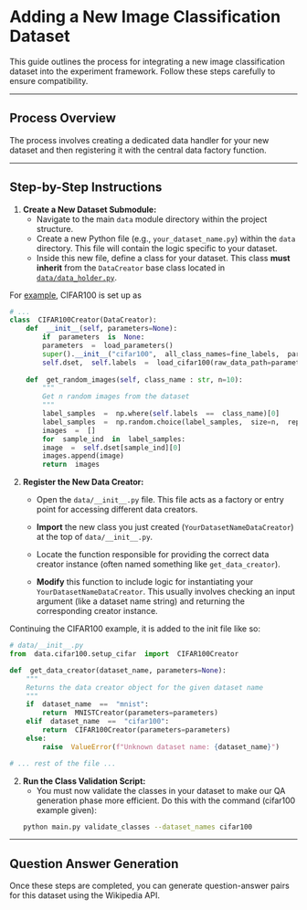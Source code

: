 # Adding a New Image Classification Dataset

This guide outlines the process for integrating a new image classification dataset into the experiment framework. Follow these steps carefully to ensure compatibility.

---

## Process Overview

The process involves creating a dedicated data handler for your new dataset and then registering it with the central data factory function.

---

## Step-by-Step Instructions

1.  **Create a New Dataset Submodule:**
    * Navigate to the main `data` module directory within the project structure.
    * Create a new Python file (e.g., `your_dataset_name.py`) within the `data` directory. This file will contain the logic specific to your dataset.
    * Inside this new file, define a class for your dataset. This class **must inherit** from the `DataCreator` base class located in [`data/data_holder.py`](). 

For [example](data/cifar100/setup_cifar.py), CIFAR100 is set up as

```python
# ...
class  CIFAR100Creator(DataCreator):
	def  __init__(self, parameters=None):
		if  parameters  is  None:
		parameters  =  load_parameters()
		super().__init__("cifar100",  all_class_names=fine_labels,  parameters=parameters)
		self.dset,  self.labels  =  load_cifar100(raw_data_path=parameters["data_dir"]+"/raw/")
		
	def  get_random_images(self, class_name : str, n=10):
		"""
		Get n random images from the dataset
		"""
		label_samples  =  np.where(self.labels  ==  class_name)[0]
		label_samples  =  np.random.choice(label_samples,  size=n,  replace=(n  >  len(label_samples)))
		images  =  []
		for  sample_ind  in  label_samples:
		image  =  self.dset[sample_ind][0]
		images.append(image)
		return  images
```

2.  **Register the New Data Creator:**
    * Open the `data/__init__.py` file. This file acts as a factory or entry point for accessing different data creators.
    * **Import** the new class you just created (`YourDatasetNameDataCreator`) at the top of `data/__init__.py`.

    * Locate the function responsible for providing the correct data creator instance (often named something like `get_data_creator`).
    * **Modify** this function to include logic for instantiating your `YourDatasetNameDataCreator`. This usually involves checking an input argument (like a dataset name string) and returning the corresponding creator instance.

Continuing the CIFAR100 example, it is added to the init file like so:

```python
# data/__init__.py
from  data.cifar100.setup_cifar  import  CIFAR100Creator

def  get_data_creator(dataset_name, parameters=None):
	"""
	Returns the data creator object for the given dataset name
	"""
	if  dataset_name  ==  "mnist":
		return  MNISTCreator(parameters=parameters)
	elif  dataset_name  ==  "cifar100":
		return  CIFAR100Creator(parameters=parameters)
	else:
		raise  ValueError(f"Unknown dataset name: {dataset_name}")

# ... rest of the file ...
```

2.  **Run the Class Validation Script:**
    * You must now validate the classes in your dataset to make our QA generation phase more efficient. Do this with the command (cifar100 example given):
	```bash
	python main.py validate_classes --dataset_names cifar100
	```
---

## Question Answer Generation

Once these steps are completed, you can generate question-answer pairs for this dataset using the Wikipedia API.